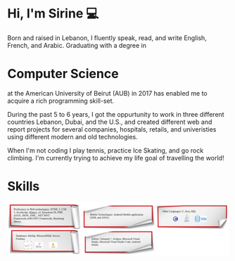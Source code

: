 # Hi, I'm Sirine 💻

Born and raised in Lebanon, I fluently speak, read, and write English, French, and Arabic.
Graduating with a degree in
# Computer Science 
at the American University of Beirut (AUB) in 2017 has enabled me to acquire a rich programming skill-set.

During the past 5 to 6 years, I got the oppurtunity to work in three different countries Lebanon, Dubai, and the U.S., and created different web and report projects for several companies, hospitals, retails, and univeristies using different modern and old technologies.

When I'm not coding I play tennis, practice Ice Skating, and go rock climbing. I'm currently trying to achieve my life goal of travelling the world!

# Skills

<img src="Skills/Skills.png" alt="Lights"> 
